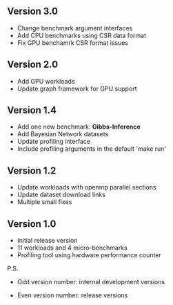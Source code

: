 ## Version 3.0
- Change benchmark argument interfaces
- Add CPU benchmarks using CSR data format
- Fix GPU benchamrk CSR format issues

## Version 2.0
- Add GPU workloads
- Update graph framework for GPU support

## Version 1.4
- Add one new benchmark: __Gibbs-Inference__
- Add Bayesian Network datasets
- Update profiling interface
- Include profiling arguments in the default 'make run'

## Version 1.2
- Update workloads with openmp parallel sections
- Update dataset download links
- Multiple small fixes

## Version 1.0
- Initial release version
- 11 workloads and 4 micro-benchmarks
- Profiling tool using hardware performance counter

P.S.

- Odd version number: internal development versions

- Even version number: release versions
